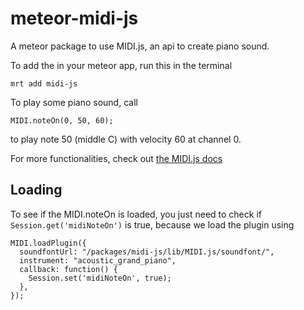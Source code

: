 meteor-midi-js
==============

A meteor package to use MIDI.js, an api to create piano sound.

To add the in your meteor app, run this in the terminal

```
mrt add midi-js
```

To play some piano sound, call

```
MIDI.noteOn(0, 50, 60);
```

to play note 50 (middle C) with velocity 60 at channel 0.

For more functionalities, check out [the MIDI.js docs](https://github.com/mudcube/MIDI.js)

## Loading
To see if the MIDI.noteOn is loaded, you just need to check if `Session.get('midiNoteOn')` is true, because we load the plugin using

```
MIDI.loadPlugin({
  soundfontUrl: "/packages/midi-js/lib/MIDI.js/soundfont/",
  instrument: "acoustic_grand_piano",
  callback: function() {
    Session.set('midiNoteOn', true);
  },
});
```


